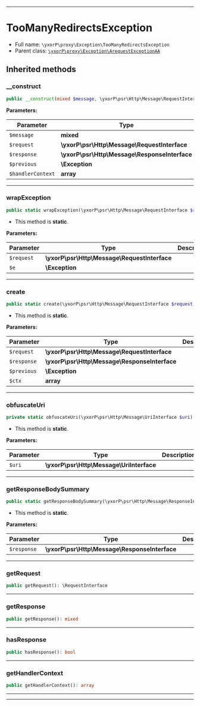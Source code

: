 ***

# TooManyRedirectsException





* Full name: `\yxorP\proxy\Exception\TooManyRedirectsException`
* Parent class: [`\yxorP\proxy\Exception\ArequestExceptionAA`](./ArequestExceptionAA.md)






## Inherited methods


### __construct



```php
public __construct(mixed $message, \yxorP\psr\Http\Message\RequestInterface $request, \yxorP\psr\Http\Message\ResponseInterface $response = null, \Exception $previous = null, array $handlerContext = []): mixed
```








**Parameters:**

| Parameter | Type | Description |
|-----------|------|-------------|
| `$message` | **mixed** |  |
| `$request` | **\yxorP\psr\Http\Message\RequestInterface** |  |
| `$response` | **\yxorP\psr\Http\Message\ResponseInterface** |  |
| `$previous` | **\Exception** |  |
| `$handlerContext` | **array** |  |




***

### wrapException



```php
public static wrapException(\yxorP\psr\Http\Message\RequestInterface $request, \Exception $e): \yxorP\proxy\Exception\ArequestExceptionAA|\Exception
```



* This method is **static**.




**Parameters:**

| Parameter | Type | Description |
|-----------|------|-------------|
| `$request` | **\yxorP\psr\Http\Message\RequestInterface** |  |
| `$e` | **\Exception** |  |




***

### create



```php
public static create(\yxorP\psr\Http\Message\RequestInterface $request, \yxorP\psr\Http\Message\ResponseInterface $response = null, \Exception $previous = null, array $ctx = []): mixed
```



* This method is **static**.




**Parameters:**

| Parameter | Type | Description |
|-----------|------|-------------|
| `$request` | **\yxorP\psr\Http\Message\RequestInterface** |  |
| `$response` | **\yxorP\psr\Http\Message\ResponseInterface** |  |
| `$previous` | **\Exception** |  |
| `$ctx` | **array** |  |




***

### obfuscateUri



```php
private static obfuscateUri(\yxorP\psr\Http\Message\UriInterface $uri): \yxorP\psr\Http\Message\UriInterface
```



* This method is **static**.




**Parameters:**

| Parameter | Type | Description |
|-----------|------|-------------|
| `$uri` | **\yxorP\psr\Http\Message\UriInterface** |  |




***

### getResponseBodySummary



```php
public static getResponseBodySummary(\yxorP\psr\Http\Message\ResponseInterface $response): ?string
```



* This method is **static**.




**Parameters:**

| Parameter | Type | Description |
|-----------|------|-------------|
| `$response` | **\yxorP\psr\Http\Message\ResponseInterface** |  |




***

### getRequest



```php
public getRequest(): \RequestInterface
```











***

### getResponse



```php
public getResponse(): mixed
```











***

### hasResponse



```php
public hasResponse(): bool
```











***

### getHandlerContext



```php
public getHandlerContext(): array
```











***


***

